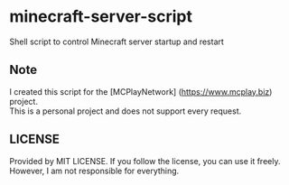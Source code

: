 minecraft-server-script
=======================
Shell script to control Minecraft server startup and restart

Note
----
I created this script for the [MCPlayNetwork] (https://www.mcplay.biz) project.  
This is a personal project and does not support every request.

LICENSE
-------
Provided by MIT LICENSE.
If you follow the license, you can use it freely.  
However, I am not responsible for everything.
